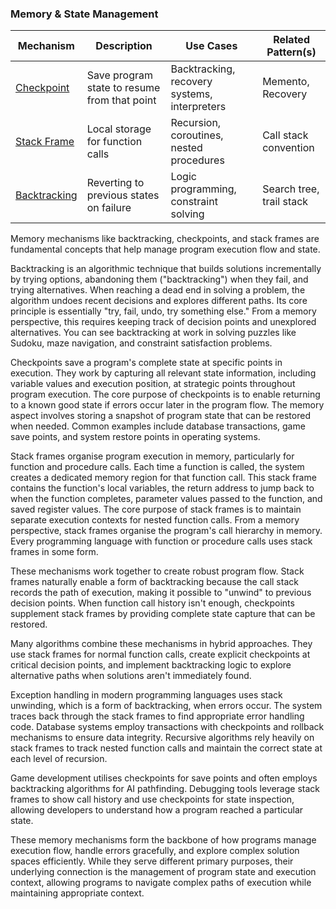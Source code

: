 
### Memory & State Management

| Mechanism | Description | Use Cases | Related Pattern(s) |
|----|----|----|----|
| [Checkpoint](./checkpoint/) | Save program state to resume from that point | Backtracking, recovery systems, interpreters | Memento, Recovery |
| [Stack Frame](./frame/) | Local storage for function calls | Recursion, coroutines, nested procedures | Call stack convention |
| [Backtracking](./backtrack/) | Reverting to previous states on failure | Logic programming, constraint solving | Search tree, trail stack |

Memory mechanisms like backtracking, checkpoints, and stack frames are fundamental
concepts that help manage program execution flow and state.

Backtracking is an algorithmic technique that builds solutions incrementally by trying
options, abandoning them ("backtracking") when they fail, and trying alternatives. When
reaching a dead end in solving a problem, the algorithm undoes recent decisions and
explores different paths. Its core principle is essentially "try, fail, undo, try something else."
From a memory perspective, this requires keeping track of decision points and unexplored
alternatives. You can see backtracking at work in solving puzzles like Sudoku, maze navigation,
and constraint satisfaction problems.

Checkpoints save a program's complete state at specific points in execution. They work by
capturing all relevant state information, including variable values and execution position,
at strategic points throughout program execution. The core purpose of checkpoints is to
enable returning to a known good state if errors occur later in the program flow. The memory
aspect involves storing a snapshot of program state that can be restored when needed. Common
examples include database transactions, game save points, and system restore points in
operating systems.

Stack frames organise program execution in memory, particularly for function and procedure
calls. Each time a function is called, the system creates a dedicated memory region for that
function call. This stack frame contains the function's local variables, the return address
to jump back to when the function completes, parameter values passed to the function, and
saved register values. The core purpose of stack frames is to maintain separate execution
contexts for nested function calls. From a memory perspective, stack frames organise the
program's call hierarchy in memory. Every programming language with function or procedure
calls uses stack frames in some form.

These mechanisms work together to create robust program flow. Stack frames naturally enable
a form of backtracking because the call stack records the path of execution, making it possible
to "unwind" to previous decision points. When function call history isn't enough, checkpoints
supplement stack frames by providing complete state capture that can be restored.

Many algorithms combine these mechanisms in hybrid approaches. They use stack frames for
normal function calls, create explicit checkpoints at critical decision points, and implement
backtracking logic to explore alternative paths when solutions aren't immediately found.

Exception handling in modern programming languages uses stack unwinding, which is a form
of backtracking, when errors occur. The system traces back through the stack frames to find
appropriate error handling code. Database systems employ transactions with checkpoints and
rollback mechanisms to ensure data integrity. Recursive algorithms rely heavily on stack
frames to track nested function calls and maintain the correct state at each level of recursion.

Game development utilises checkpoints for save points and often employs backtracking algorithms
for AI pathfinding. Debugging tools leverage stack frames to show call history and use checkpoints
for state inspection, allowing developers to understand how a program reached a particular state.

These memory mechanisms form the backbone of how programs manage execution flow, handle errors
gracefully, and explore complex solution spaces efficiently. While they serve different primary
purposes, their underlying connection is the management of program state and execution context,
allowing programs to navigate complex paths of execution while maintaining appropriate context.
